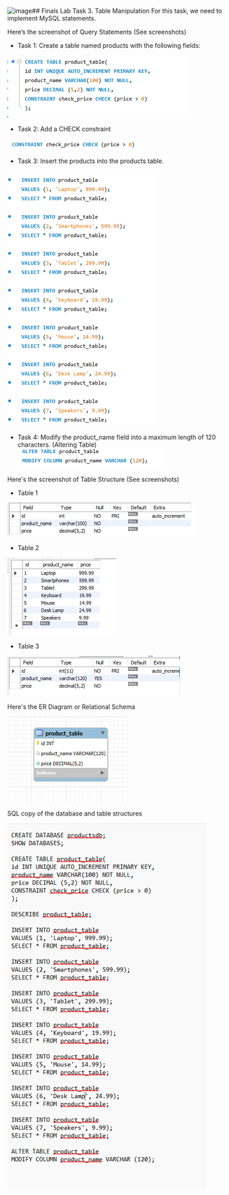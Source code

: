 ![image](https://github.com/user-attachments/assets/79278163-bccc-4521-b83b-c6bd3033a966)## Finals Lab Task 3. Table Manipulation
For this task, we need to implement MySQL statements. 

Here’s the screenshot of Query Statements (See screenshots)

- Task 1: Create a table named products with the following fields:

![Sample Output](images/T1.png)

- Task 2: Add a CHECK constraint

![Sample Output](images/T2.png)

- Task 3: Insert the products into the products table.

![Sample Output](images/T6.png)

- Task 4: Modify the product_name field into a maximum length of 120 characters. (Altering Table)
![Sample Output](images/T4.png)

Here's the screenshot of Table Structure (See screenshots)
- Table 1

![Sample Output](images/T5.png)

- Table 2

![Sample Output](images/T3.png)

- Table 3

![Sample Output](images/T8.png)

Here's the ER Diagram or Relational Schema

![Sample Output](images/EER.png)

SQL copy of the database and table structures

![Sample Output](images/CODE.png)
